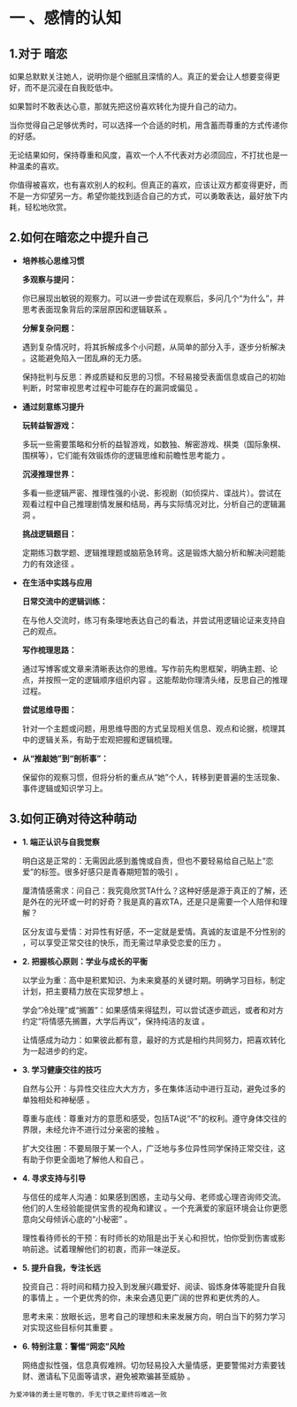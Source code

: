 # 一 、感情的认知

## **1.对于 暗恋**
  
如果总默默关注她人，说明你是个细腻且深情的人。​​真正的爱会让人想要变得更好，而不是沉浸在自我贬低中​​。

如果暂时不敢表达心意，那就先把这份喜欢转化为​​提升自己的动力​​。

当你觉得自己足够优秀时，可以选择一个合适的时机，用​​含蓄而尊重的方式​​传递你的好感。

无论结果如何，​​保持尊重和风度​​，喜欢一个人不代表对方必须回应，不打扰也是一种温柔的喜欢。

你值得被喜欢，也有喜欢别人的权利。但真正的喜欢，应该让双方都变得更好，而不是一方仰望另一方。希望你能找到适合自己的方式，可以勇敢表达，最好放下内耗，轻松地欣赏。


## **2.如何在暗恋之中提升自己**

- **培养核心思维习惯**
  
  **​​多观察与提问​​：**
  
  你已展现出​​敏锐的观察力​​。可以进一步尝试在观察后，多问几个“为什么”，并思考表面现象背后的深层原因和逻辑联系
  。

  **​​分解复杂问题​​：**
  
    遇到复杂情况时，​​将其拆解成多个小问题​​，从简单的部分入手，逐步分析解决
    。这能避免陷入一团乱麻的无力感。
  
    ​​保持批判与反思​​：养成​​质疑和反思的习惯​​。不轻易接受表面信息或自己的初始判断，时常审视思考过程中可能存在的漏洞或偏见
    。

- **通过刻意练习提升**

  **​​玩转益智游戏​​：**
  
    多玩一些​​需要策略和分析的益智游戏​​，如数独、解密游戏、棋类（国际象棋、围棋等），它们能有效锻炼你的逻辑思维和前瞻性思考能力
  。
  
  **​​沉浸推理世界​​：**
  
    多看一些​​逻辑严密、推理性强的小说、影视剧​​（如侦探片、谍战片）。尝试在观看过程中自己推理剧情发展和结局，再与实际情况对比，分析自己的逻辑漏洞
    。
    
  **​​挑战逻辑题目​​：**
  
    定期练习​​数学题、逻辑推理题或脑筋急转弯​​。这是锻炼大脑分析和解决问题能力的有效途径
    。

- **在生活中实践与应用**

  **​​日常交流中的逻辑训练​​：**
  
    在与他人交流时，​​练习有条理地表达自己的看法​​，并尝试用逻辑论证来支持自己的观点。
    
  
  **​​写作梳理思路​​：**
  
    通过​​写博客或文章​​来清晰表达你的思维。写作前先构思框架，明确主题、论点，并按照一定的逻辑顺序组织内容
    。这能帮助你理清头绪，反思自己的推理过程。
    
  **​​尝试思维导图​​：**
  
    针对一个主题或问题，用​​思维导图的方式呈现相关信息、观点和论据​​，梳理其中的逻辑关系，有助于宏观把握和逻辑梳理。
    

- **​​从“推敲她”到“剖析事”​​：**

  保留你的观察习惯，但​​将分析的重点从“她”个人，转移到更普遍的生活现象、事件逻辑或知识学习上。



## **3.如何正确对待这种萌动**


-  **1. 端正认识与自我觉察**
  
    ​​明白这是正常的​​：无需因此感到羞愧或自责，但也​​不要轻易给自己贴上“恋爱”的标签​​
    。很多好感只是青春期短暂的吸引
    。
    
    ​​厘清情感需求​​：问自己：我究竟欣赏TA什么？这种好感是源于真正的了解，还是外在的光环或一时的好奇？我是真的喜欢TA，还是只是需要一个人陪伴和理解？
    
    ​​区分友谊与爱情​​：对异性有好感，不一定就是爱情。​​真诚的友谊是不分性别的​​，可以享受正常交往的快乐，而无需过早承受恋爱的压力
    。
  
-  ​​**2. 把握核心原则：学业与成长的平衡​​**
  
    ​​以学业为重​​：高中是积累知识、为未来奠基的关键时期。​​明确学习目标​​，制定计划，把主要精力放在实现梦想上
    。
    
    ​​学会“冷处理”或“搁置”​​：如果感情来得猛烈，可以尝试逐步疏远，或者和对方约定“​​将情感先搁置，大学后再议​​”，保持纯洁的友谊
    。
    
    ​​让情感成为动力​​：如果彼此都有意，最好的方式是​​相约共同努力，把喜欢转化为一起进步的约定​​
    。
    
-  **​​3. 学习健康交往的技巧​​**
  
    ​​自然与公开​​：与异性交往应​​大大方方​​，多在​​集体活动中​​进行互动，避免过多的单独相处和神秘感
    。
    
    ​​尊重与底线​​：​​尊重对方的意愿和感受​​，包括TA说“不”的权利。遵守​​身体交往的界限​​，未经允许不进行过分亲密的接触
    。
    
    ​​扩大交往圈​​：不要局限于某一个人，​​广泛地与多位异性同学保持正常交往​​，这有助于你更全面地了解他人和自己
    。
    
-  **​​4. 寻求支持与引导​​**
 
    ​​与信任的成年人沟通​​：如果感到困惑，​​主动与父母、老师或心理咨询师交流​​。他们的人生经验能提供宝贵的视角和建议
    。一个​​充满爱的家庭环境​​会让你更愿意向父母倾诉心底的“小秘密”
    。
    
    ​​理性看待师长的干预​​：有时师长的劝阻是出于关心和担忧，怕你受到伤害或影响前途。试着​​理解他们的初衷​​，而非一味逆反。
    
-  **​​5. 提升自我，专注长远​​**
  
    ​​投资自己​​：将时间和精力投入到发展​​兴趣爱好、阅读、锻炼身体​​等能提升自我的事情上
    。一个更优秀的你，未来会遇见更广阔的世界和更优秀的人。
    
    ​​思考未来​​：​​放眼长远​​，思考自己的理想和未来发展方向，明白当下的努力学习对实现这些目标何其重要
    。
    
 - **​​6. 特别注意：警惕“网恋”风险​​**

    网络虚拟性强，信息真假难辨。​​切勿轻易投入大量情感，更要警惕对方索要钱财、邀请私下见面等请求​​，避免被欺骗甚至威胁
    。


```shell
为爱冲锋的勇士是可敬的，手无寸铁之辈终将难逃一败
```
